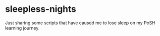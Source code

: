 # sleepless-nights
Just sharing some scripts that have caused me to lose sleep on my PoSH learning journey.
